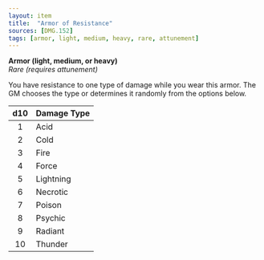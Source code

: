 ```yaml
---
layout: item
title:  "Armor of Resistance"
sources: [DMG.152]
tags: [armor, light, medium, heavy, rare, attunement]
---
```


**Armor (light, medium, or heavy)**  
*Rare (requires attunement)*

You have resistance to one type of damage while you wear this armor. The GM chooses the type or determines it randomly from the options below.

d10 | Damage Type
:-: | ---
1   | Acid
2   | Cold
3   | Fire
4   | Force
5   | Lightning
6   | Necrotic
7   | Poison
8   | Psychic
9   | Radiant
10  | Thunder